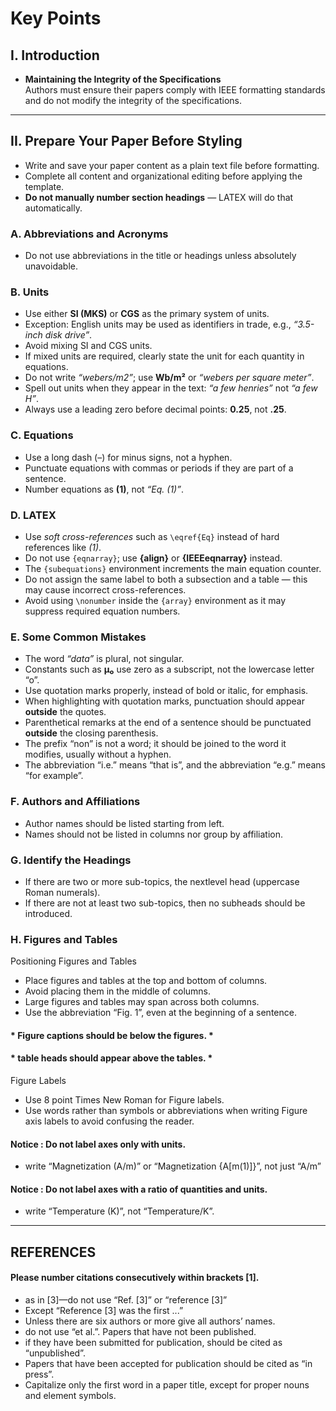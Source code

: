 # Key Points

## I. Introduction
- **Maintaining the Integrity of the Specifications**  
  Authors must ensure their papers comply with IEEE formatting standards and do not modify the integrity of the specifications.

---

## II. Prepare Your Paper Before Styling
- Write and save your paper content as a plain text file before formatting.  
- Complete all content and organizational editing before applying the template.  
- **Do not manually number section headings** — LATEX will do that automatically.  

### A. Abbreviations and Acronyms
- Do not use abbreviations in the title or headings unless absolutely unavoidable.  

### B. Units
- Use either **SI (MKS)** or **CGS** as the primary system of units.  
- Exception: English units may be used as identifiers in trade, e.g., *“3.5-inch disk drive”*.  
- Avoid mixing SI and CGS units.  
- If mixed units are required, clearly state the unit for each quantity in equations.  
- Do not write *“webers/m2”*; use **Wb/m²** or *“webers per square meter”*.  
- Spell out units when they appear in the text: *“a few henries”* not *“a few H”*.  
- Always use a leading zero before decimal points: **0.25**, not **.25**.  

### C. Equations
- Use a long dash (–) for minus signs, not a hyphen.  
- Punctuate equations with commas or periods if they are part of a sentence.  
- Number equations as **(1)**, not *“Eq. (1)”*.  

### D. LATEX
- Use *soft cross-references* such as `\eqref{Eq}` instead of hard references like *(1)*.  
- Do not use `{eqnarray}`; use **{align}** or **{IEEEeqnarray}** instead.  
- The `{subequations}` environment increments the main equation counter.  
- Do not assign the same label to both a subsection and a table — this may cause incorrect cross-references.  
- Avoid using `\nonumber` inside the `{array}` environment as it may suppress required equation numbers.  

### E. Some Common Mistakes
- The word *“data”* is plural, not singular.  
- Constants such as **µ₀** use zero as a subscript, not the lowercase letter “o”.  
- Use quotation marks properly, instead of bold or italic, for emphasis.  
- When highlighting with quotation marks, punctuation should appear **outside** the quotes.  
- Parenthetical remarks at the end of a sentence should be punctuated **outside** the closing parenthesis.
- The prefix “non” is not a word; it should be joined to the word it modifies, usually without a hyphen.
- The abbreviation “i.e.” means “that is”, and the abbreviation “e.g.” means “for example”.

###  F. Authors and Affiliations
- Author names should be listed starting from left.
- Names should not be listed in columns nor group by affiliation.

### G. Identify the Headings
 - If there are two or more sub-topics, the nextlevel head (uppercase Roman numerals).
 - If there are not at least two sub-topics, then no subheads should be introduced.

### H. Figures and Tables
Positioning Figures and Tables
- Place figures and tables at the top and bottom of columns.
- Avoid placing them in the middle of columns.
- Large figures and tables may span across both columns.
- Use the abbreviation “Fig. 1”, even at the beginning of a sentence.
#### *  Figure captions should be below the figures. *
#### * table heads should appear above the tables. *

  
Figure Labels
- Use 8 point Times New Roman for Figure labels.
- Use words rather than symbols or abbreviations when writing Figure axis labels to avoid confusing the reader.
#### Notice : Do not label axes only with units.
- write “Magnetization (A/m)” or “Magnetization {A[m(1)]}”, not just “A/m” 
#### Notice : Do not label axes with a ratio of quantities and units.
- write “Temperature (K)”, not “Temperature/K”.
____

##  REFERENCES
#### Please number citations consecutively within brackets [1].
- as in [3]—do not use “Ref. [3]” or “reference [3]”
- Except “Reference [3] was the first ...”
- Unless there are six authors or more give all authors’ names.
- do not use “et al.”. Papers that have not been published.
- if they have been submitted for publication, should be cited as “unpublished”.
- Papers that have been accepted for publication should be cited as “in press”.
- Capitalize only the first word in a paper title, except for proper nouns and element symbols.
